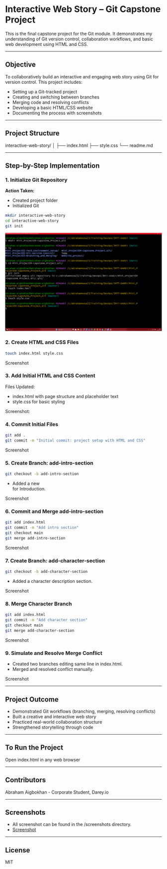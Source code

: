# Interactive Web Story – Git Capstone Project

This is the final capstone project for the Git module. It demonstrates my understanding of Git version control, collaboration workflows, and basic web development using HTML and CSS.

---

## Objective

To collaboratively build an interactive and engaging web story using Git for version control. This project includes:

- Setting up a Git-tracked project
- Creating and switching between branches
- Merging code and resolving conflicts
- Developing a basic HTML/CSS website
- Documenting the process with screenshots

---

## Project Structure
interactive-web-story/
│
├── index.html
├── style.css
└── readme.md


---

## Step-by-Step Implementation

### 1. Initialize Git Repository

**Action Taken:**
- Created project folder
- Initialized Git

```bash
mkdir interactive-web-story
cd interactive-web-story
git init
```

![1. Screenshot 2025-05-05 195934.png](https://github.com/Abrahamnosa23/Training/blob/add-character-section/DevOps/3MTT-DAREY/Mini_Project04-Capstone_Project_Git/Screenshot/1.%20Screenshot%202025-05-05%20195934.png)

### 2. Create HTML and CSS Files

```bash
touch index.html style.css
```

Screenshot

### 3. Add Initial HTML and CSS Content

Files Updated:

  * index.html with page structure and placeholder text
  * style.css for basic styling

Screenshot:

### 4. Commit Initial Files
```bash
git add .
git commit -m "Initial commit: project setup with HTML and CSS"
```

Screenshot

### 5. Create Branch: add-intro-section
```bash
git checkout -b add-intro-section
```
  * Added a new <section> for Introduction.

Screenshot

### 6. Commit and Merge add-intro-section
```bash
git add index.html
git commit -m "Add intro section"
git checkout main
git merge add-intro-section
```

Screenshot

### 7. Create Branch: add-character-section
```bash
git checkout -b add-character-section
```
  * Added a character description section.

Screenshot

### 8. Merge Character Branch
```bash
git add index.html
git commit -m "Add character section"
git checkout main
git merge add-character-section
```

Screenshot

### 9. Simulate and Resolve Merge Conflict
  * Created two branches editing same line in index.html.
  * Merged and resolved conflict manually.

Screenshot

---

## Project Outcome
  * Demonstrated Git workflows (branching, merging, resolving conflicts)
  * Built a creative and interactive web story
  * Practiced real-world collaboration structure
  * Strengthened storytelling through code

---

## To Run the Project
  Open index.html in any web browser

---

## Contributors
  Abraham Aigbokhan - Corporate Student, Darey.io

---

## Screenshots
 - All screenshot can be found in the /screenshots directory.
 - [Screenshot](https://github.com/Abrahamnosa23/Training/tree/add-character-section/DevOps/3MTT-DAREY/Mini_Project04-Capstone_Project_Git/Screenshot)
  
---

## License
  MIT






































